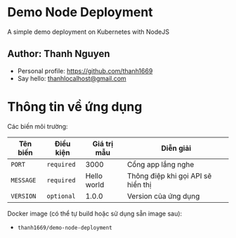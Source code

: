 # Demo Node Deployment
A simple demo deployment on Kubernetes with NodeJS

## Author: Thanh Nguyen
- Personal profile: https://github.com/thanh1669
- Say hello: thanhlocalhost@gmail.com

# Thông tin về ứng dụng

Các biến môi trường:

|   Tên biến   | Điều kiện  | Giá trị mẫu           |             Diễn giải              |
|--------------|------------|-----------------------|------------------------------------|
| `PORT`       | `required` | 3000                  | Cổng app lắng nghe                 |
| `MESSAGE`    | `required` | Hello world           | Thông điệp khi gọi API sẽ hiển thị |
| `VERSION`    | `optional` | 1.0.0                 | Version của ứng dụng               |

Docker image (có thể tự build hoặc sử dụng sẵn image sau):
- `thanh1669/demo-node-deployment`
